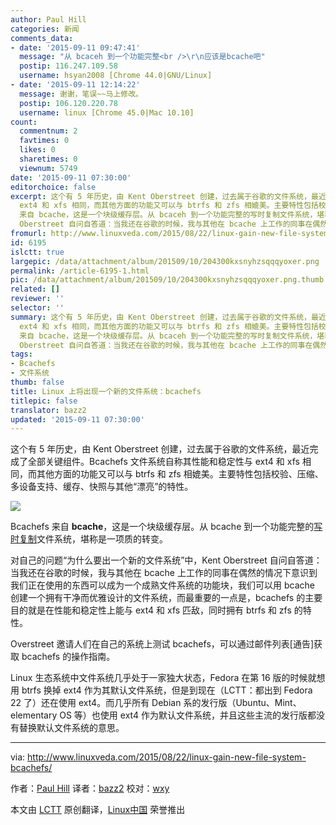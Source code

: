 ```yaml
---
author: Paul Hill
categories: 新闻
comments_data:
- date: '2015-09-11 09:47:41'
  message: "从 bcaceh 到一个功能完整<br />\r\n应该是bcache吧"
  postip: 116.247.109.58
  username: hsyan2008 [Chrome 44.0|GNU/Linux]
- date: '2015-09-11 12:14:22'
  message: 谢谢，笔误~~马上修改。
  postip: 106.120.220.78
  username: linux [Chrome 45.0|Mac 10.10]
count:
  commentnum: 2
  favtimes: 0
  likes: 0
  sharetimes: 0
  viewnum: 5749
date: '2015-09-11 07:30:00'
editorchoice: false
excerpt: 这个有 5 年历史，由 Kent Oberstreet 创建，过去属于谷歌的文件系统，最近完成了全部关键组件。Bcachefs 文件系统自称其性能和稳定性与
  ext4 和 xfs 相同，而其他方面的功能又可以与 btrfs 和 zfs 相媲美。主要特性包括校验、压缩、多设备支持、缓存、快照与其他漂亮的特性。  Bcachefs
  来自 bcache，这是一个块级缓存层。从 bcaceh 到一个功能完整的写时复制文件系统，堪称是一项质的转变。 对自己的问题为什么要出一个新的文件系统中，Kent
  Oberstreet 自问自答道：当我还在谷歌的时候，我与其他在 bcache 上工作的同事在偶然的情况下
fromurl: http://www.linuxveda.com/2015/08/22/linux-gain-new-file-system-bcachefs/
id: 6195
islctt: true
largepic: /data/attachment/album/201509/10/204300kxsnyhzsqqqyoxer.png
permalink: /article-6195-1.html
pic: /data/attachment/album/201509/10/204300kxsnyhzsqqqyoxer.png.thumb.jpg
related: []
reviewer: ''
selector: ''
summary: 这个有 5 年历史，由 Kent Oberstreet 创建，过去属于谷歌的文件系统，最近完成了全部关键组件。Bcachefs 文件系统自称其性能和稳定性与
  ext4 和 xfs 相同，而其他方面的功能又可以与 btrfs 和 zfs 相媲美。主要特性包括校验、压缩、多设备支持、缓存、快照与其他漂亮的特性。  Bcachefs
  来自 bcache，这是一个块级缓存层。从 bcaceh 到一个功能完整的写时复制文件系统，堪称是一项质的转变。 对自己的问题为什么要出一个新的文件系统中，Kent
  Oberstreet 自问自答道：当我还在谷歌的时候，我与其他在 bcache 上工作的同事在偶然的情况下
tags:
- Bcachefs
- 文件系统
thumb: false
title: Linux 上将出现一个新的文件系统：bcachefs
titlepic: false
translator: bazz2
updated: '2015-09-11 07:30:00'
---
```


这个有 5 年历史，由 Kent Oberstreet 创建，过去属于谷歌的文件系统，最近完成了全部关键组件。Bcachefs 文件系统自称其性能和稳定性与 ext4 和 xfs 相同，而其他方面的功能又可以与 btrfs 和 zfs 相媲美。主要特性包括校验、压缩、多设备支持、缓存、快照与其他“漂亮”的特性。


![](/data/attachment/album/201509/10/204300kxsnyhzsqqqyoxer.png)


Bcachefs 来自 **bcache**，这是一个块级缓存层。从 bcache 到一个功能完整的[写时复制](https://en.wikipedia.org/wiki/Copy-on-write)文件系统，堪称是一项质的转变。


对自己的问题“为什么要出一个新的文件系统”中，Kent Oberstreet 自问自答道：当我还在谷歌的时候，我与其他在 bcache 上工作的同事在偶然的情况下意识到我们正在使用的东西可以成为一个成熟文件系统的功能块，我们可以用 bcache 创建一个拥有干净而优雅设计的文件系统，而最重要的一点是，bcachefs 的主要目的就是在性能和稳定性上能与 ext4 和 xfs 匹敌，同时拥有 btrfs 和 zfs 的特性。


Overstreet 邀请人们在自己的系统上测试 bcachefs，可以通过邮件列表[通告]获取 bcachefs 的操作指南。


Linux 生态系统中文件系统几乎处于一家独大状态，Fedora 在第 16 版的时候就想用 btrfs 换掉 ext4 作为其默认文件系统，但是到现在（LCTT：都出到 Fedora 22 了）还在使用 ext4。而几乎所有 Debian 系的发行版（Ubuntu、Mint、elementary OS 等）也使用 ext4 作为默认文件系统，并且这些主流的发行版都没有替换默认文件系统的意思。




---


via: <http://www.linuxveda.com/2015/08/22/linux-gain-new-file-system-bcachefs/>


作者：[Paul Hill](http://www.linuxveda.com/author/paul_hill/) 译者：[bazz2](https://github.com/bazz2) 校对：[wxy](https://github.com/wxy)


本文由 [LCTT](https://github.com/LCTT/TranslateProject) 原创翻译，[Linux中国](https://linux.cn/) 荣誉推出